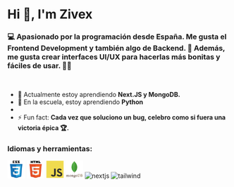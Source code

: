 <h1 align="left">Hi 👋, I'm Zivex</h1>
<h3 align="left">💻 Apasionado por la programación desde España. Me gusta el Frontend Development y también algo de Backend. 🚀 Además, me gusta crear interfaces UI/UX para hacerlas más bonitas y fáciles de usar. 🎨✨</h3>


<br>

<ul>
  <li>🌱 Actualmente estoy aprendiendo <strong>Next.JS y MongoDB.</strong></li>
  <li>🏫 En la escuela, estoy aprendiendo <strong>Python</strong><li>
  <li>⚡ Fun fact: <strong>Cada vez que soluciono un bug, celebro como si fuera una victoria épica 🏆.</strong></li>
</ul>

<h3 align="left">Idiomas y herramientas:</h3>
<p align="left">
  <img src="https://raw.githubusercontent.com/devicons/devicon/master/icons/css3/css3-original-wordmark.svg" alt="css3" width="40" height="40" class="tool-icon"/>
  <img src="https://raw.githubusercontent.com/devicons/devicon/master/icons/html5/html5-original-wordmark.svg" alt="html5" width="40" height="40" class="tool-icon"/>
  <img src="https://raw.githubusercontent.com/devicons/devicon/master/icons/javascript/javascript-original.svg" alt="javascript" width="40" height="40" class="tool-icon"/>
  <img src="https://raw.githubusercontent.com/devicons/devicon/master/icons/mongodb/mongodb-original-wordmark.svg" alt="mongodb" width="40" height="40" class="tool-icon"/>
  <img src="https://cdn.worldvectorlogo.com/logos/nextjs-2.svg" alt="nextjs" width="40" height="40" class="tool-icon"/>
  <img src="https://www.vectorlogo.zone/logos/tailwindcss/tailwindcss-icon.svg" alt="tailwind" width="40" height="40" class="tool-icon"/>
</p>
